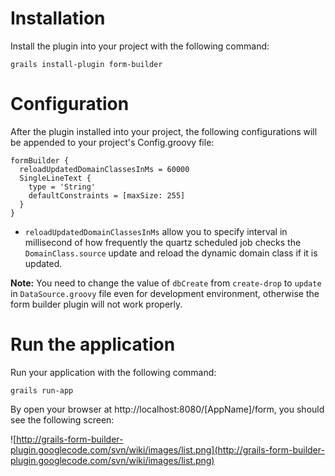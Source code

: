 # Installation #
Install the plugin into your project with the following command:
```
grails install-plugin form-builder
```

# Configuration #
After the plugin installed into your project, the following configurations will be appended to your project's Config.groovy file:
```
formBuilder {
  reloadUpdatedDomainClassesInMs = 60000
  SingleLineText {
    type = 'String'
    defaultConstraints = [maxSize: 255]
  }
}
```
  * `reloadUpdatedDomainClassesInMs` allow you to specify interval in millisecond of how frequently the quartz scheduled job checks the `DomainClass.source` update and reload the dynamic domain class if it is updated.

**Note:** You need to change the value of `dbCreate` from `create-drop` to `update` in `DataSource.groovy` file even for development environment, otherwise the form builder plugin will not work properly.

# Run the application #
Run your application with the following command:
```
grails run-app
```

By open your browser at http://localhost:8080/[AppName]/form, you should see the following screen:

![http://grails-form-builder-plugin.googlecode.com/svn/wiki/images/list.png](http://grails-form-builder-plugin.googlecode.com/svn/wiki/images/list.png)